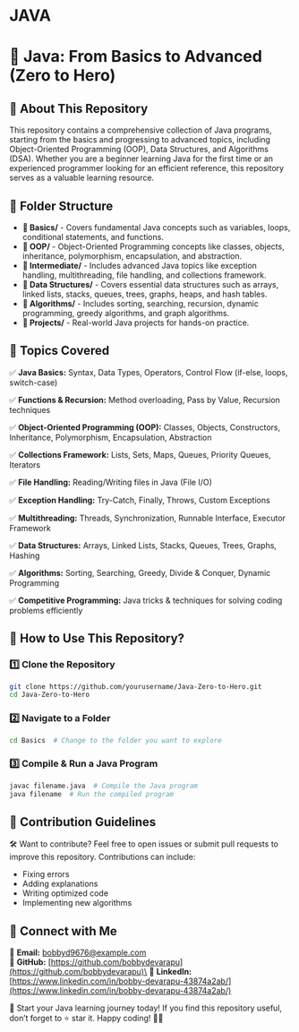 # JAVA 

# 🚀 Java: From Basics to Advanced (Zero to Hero)

## 📌 About This Repository

This repository contains a comprehensive collection of Java programs, starting from the basics and progressing to advanced topics, including Object-Oriented Programming (OOP), Data Structures, and Algorithms (DSA). Whether you are a beginner learning Java for the first time or an experienced programmer looking for an efficient reference, this repository serves as a valuable learning resource.

## 📂 Folder Structure

- **📁 Basics/** - Covers fundamental Java concepts such as variables, loops, conditional statements, and functions.
- **📁 OOP/** - Object-Oriented Programming concepts like classes, objects, inheritance, polymorphism, encapsulation, and abstraction.
- **📁 Intermediate/** - Includes advanced Java topics like exception handling, multithreading, file handling, and collections framework.
- **📁 Data Structures/** - Covers essential data structures such as arrays, linked lists, stacks, queues, trees, graphs, heaps, and hash tables.
- **📁 Algorithms/** - Includes sorting, searching, recursion, dynamic programming, greedy algorithms, and graph algorithms.
- **📁 Projects/** - Real-world Java projects for hands-on practice.

## 📌 Topics Covered

✅ **Java Basics:** Syntax, Data Types, Operators, Control Flow (if-else, loops, switch-case)

✅ **Functions & Recursion:** Method overloading, Pass by Value, Recursion techniques

✅ **Object-Oriented Programming (OOP):** Classes, Objects, Constructors, Inheritance, Polymorphism, Encapsulation, Abstraction

✅ **Collections Framework:** Lists, Sets, Maps, Queues, Priority Queues, Iterators

✅ **File Handling:** Reading/Writing files in Java (File I/O)

✅ **Exception Handling:** Try-Catch, Finally, Throws, Custom Exceptions

✅ **Multithreading:** Threads, Synchronization, Runnable Interface, Executor Framework

✅ **Data Structures:** Arrays, Linked Lists, Stacks, Queues, Trees, Graphs, Hashing

✅ **Algorithms:** Sorting, Searching, Greedy, Divide & Conquer, Dynamic Programming

✅ **Competitive Programming:** Java tricks & techniques for solving coding problems efficiently

## 📌 How to Use This Repository?

### 1️⃣ Clone the Repository

```sh
git clone https://github.com/yourusername/Java-Zero-to-Hero.git
cd Java-Zero-to-Hero
```

### 2️⃣ Navigate to a Folder

```sh
cd Basics  # Change to the folder you want to explore
```

### 3️⃣ Compile & Run a Java Program

```sh
javac filename.java  # Compile the Java program
java filename  # Run the compiled program
```

## 📌 Contribution Guidelines

🛠️ Want to contribute? Feel free to open issues or submit pull requests to improve this repository. Contributions can include:

- Fixing errors
- Adding explanations
- Writing optimized code
- Implementing new algorithms

## 📌 Connect with Me

📧 **Email:** [bobbyd9676@example.com](mailto\:bobbyd9676@example.com)\
🔗 **GitHub:** [https://github.com/bobbydevarapu](https://github.com/bobbydevarapu)\
🔗 **LinkedIn:** [https://www.linkedin.com/in/bobby-devarapu-43874a2ab/](https://www.linkedin.com/in/bobby-devarapu-43874a2ab/)

🚀 Start your Java learning journey today! If you find this repository useful, don’t forget to ⭐ star it. Happy coding! 🎯🔥
